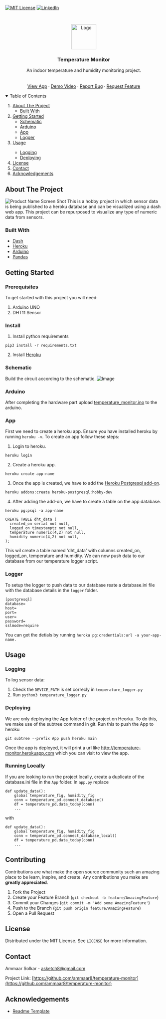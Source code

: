 [![MIT License][license-shield]][license-url]
[![LinkedIn][linkedin-shield]][linkedin-url]



<!-- PROJECT LOGO -->
<br />
<p align="center">
  <a href="https://github.com/ammaar8/temperature-monitor">
    <img src="images/logo.png" alt="Logo" height="80">
  </a>

  <h3 align="center">Temperature Monitor</h3>

  <p align="center">
    An indoor temperature and humidity monitoring project.
    <br />
    <br />
    <br />
    <a href="https://temperature-monitor.herokuapp.com/">View App</a>
    ·
    <a href="https://youtu.be/yWvnplurRp4">Demo Video</a>
    ·    
    <a href="https://github.com/ammaar8/temperature-monitor/issues">Report Bug</a>
    ·
    <a href="https://github.com/ammaar8/temperature-monitor/issues">Request Feature</a>
  </p>
</p>



<!-- TABLE OF CONTENTS -->
<details open="open">
  <summary>Table of Contents</summary>
  <ol>
    <li>
      <a href="#about-the-project">About The Project</a>
      <ul>
        <li><a href="#built-with">Built With</a></li>
      </ul>
    </li>
    <li>
      <a href="#getting-started">Getting Started</a>
      <ul>
        <li><a href="#schematic">Schematic</a></li>
        <li><a href="#arduino">Arduino</a></li>
        <li><a href="#app">App</a></li>
        <li><a href="#logger">Logger</a></li>
      </ul>
    </li>
    <li><a href="#usage">Usage</a></li>
        <ul>
            <li><a href="#logging">Logging</a></li>
            <li><a href="#deploying">Deploying</a></li>
        </ul>
    <li><a href="#license">License</a></li>
    <li><a href="#contact">Contact</a></li>
    <li><a href="#acknowledgements">Acknowledgements</a></li>
  </ol>
</details>



<!-- ABOUT THE PROJECT -->
## About The Project

![Product Name Screen Shot](images/showcase.png)
This is a hobby project in which sensor data is being published to a heroku database and can be visualized using a dash web app. This project can be repurposed to visualize any type of numeric data from sensors.


### Built With

* [Dash](https://plotly.com/dash/)
* [Heroku](https://heroku.com)
* [Arduino](https://www.arduino.cc/)
* [Pandas](https://pandas.pydata.org/)


<!-- GETTING STARTED -->
## Getting Started

### Prerequisites
To get started with this project you will need:
1. Arduino UNO
2. DHT11 Sensor

### Install
1. Install python requirements
```
pip3 install -r requirements.txt
```
2. Install [Heroku](https://devcenter.heroku.com/articles/heroku-cli)

<!-- SCHEMATIC -->
### Schematic
Build the circuit according to the schematic.
![Image](images/schematic.png)

<!-- ARDUINO -->
### Arduino
After completing the hardware part upload [temperature_monitor.ino](arduino/temperature_monitor.ino) to the arduino.

<!-- App -->
### App
First we need to create a heroku app. Ensure you have installed heroku by running `heroku -v`. To create an app follow these steps:
1. Login to heroku.
```
heroku login
```
2. Create a heroku app.
```
heroku create app-name
```
3. Once the app is created, we have to add the [Heroku Postgresql add-on](https://devcenter.heroku.com/articles/heroku-postgresql).
```
heroku addons:create heroku-postgresql:hobby-dev
```
4. After adding the add-on, we have to create a table on the app database.
```
heroku pg:psql -a app-name
```
```
CREATE TABLE dht_data (
  created_on serial not null,
  logged_on timestamptz not null,
  temperature numeric(4,2) not null,
  humidity numeric(4,2) not null,
);
```
This wil create a table named 'dht_data' with columns created_on, logged_on, temperature and humidity. We can now push data to our database from our temperature logger script.

<!-- Logger -->
### Logger
To setup the logger to push data to our database reate a database.ini file with the database details in the `logger` folder.
```
[postgresql]
database=
host=
port=
user=
password=
sslmode=require
```
You can get the detials by running `heroku pg:credentials:url -a your-app-name.`

<!-- USAGE EXAMPLES -->
## Usage

<!-- LOGGING DATA -->
### Logging
To log sensor data:
1. Check the `DEVICE_PATH` is set correcly in `temperature_logger.py`
2. Run `python3 temperature_logger.py`

<!-- DEPLOYING TO HEROKU -->
### Deploying
We are only deploying the App folder of the project on Heorku. To do this, we make use of the subtree command in git. Run this to push the App to heroku
```
git subtree --prefix App push heroku main
```
Once the app is deployed, it will print a url like http://temperature-monitor.herokuapp.com which you can visit to view the app. 

### Running Locally
If you are looking to run the project locally, create a duplicate of the database.ini file in the `App` folder.
In `app.py` replace 
```
def update_data():
    global temperature_fig, humidity_fig
    conn = temperature_pd.connect_database()
    df = temperature_pd.data_today(conn)
    ...
```
with 
```
def update_data():
    global temperature_fig, humidity_fig
    conn = temperature_pd.connect_database_local()
    df = temperature_pd.data_today(conn)
    ...
```    
<!-- CONTRIBUTING -->
## Contributing

Contributions are what make the open source community such an amazing place to be learn, inspire, and create. Any contributions you make are **greatly appreciated**.

1. Fork the Project
2. Create your Feature Branch (`git checkout -b feature/AmazingFeature`)
3. Commit your Changes (`git commit -m 'Add some AmazingFeature'`)
4. Push to the Branch (`git push origin feature/AmazingFeature`)
5. Open a Pull Request



<!-- LICENSE -->
## License

Distributed under the MIT License. See `LICENSE` for more information.



<!-- CONTACT -->
## Contact

Ammaar Solkar - asketch8@gmail.com

Project Link: [https://github.com/ammaar8/temperature-monitor](https://github.com/ammaar8/temperature-monitor)



<!-- ACKNOWLEDGEMENTS -->
## Acknowledgements
* [Readme Template](https://github.com/othneildrew/Best-README-Template/)



<!-- MARKDOWN LINKS & IMAGES -->
<!-- https://www.markdownguide.org/basic-syntax/#reference-style-links -->
[license-shield]: https://img.shields.io/github/license/othneildrew/Best-README-Template.svg?style=for-the-badge
[license-url]: https://github.com/othneildrew/Best-README-Template/blob/master/LICENSE.txt
[linkedin-shield]: https://img.shields.io/badge/-LinkedIn-black.svg?style=for-the-badge&logo=linkedin&colorB=555
[linkedin-url]: https://linkedin.com/in/ammaar-solkar

